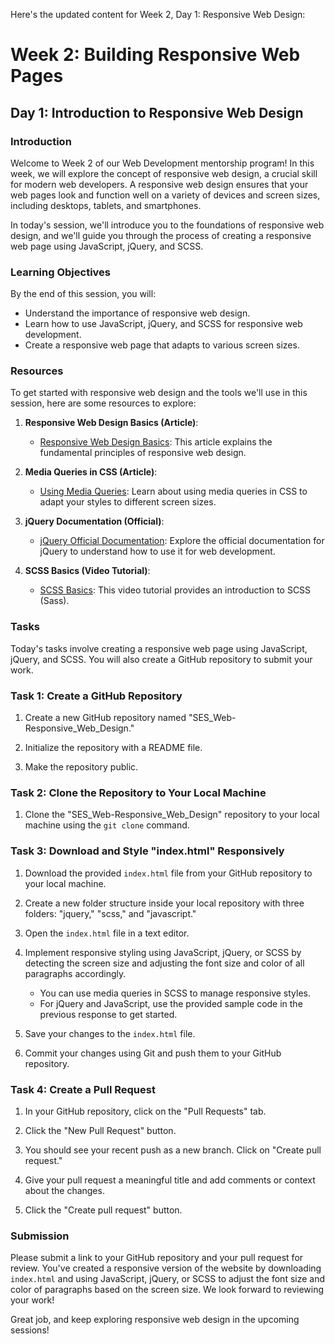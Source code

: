 Here's the updated content for Week 2, Day 1: Responsive Web Design:

# Week 2: Building Responsive Web Pages

## Day 1: Introduction to Responsive Web Design

### Introduction

Welcome to Week 2 of our Web Development mentorship program! In this week, we will explore the concept of responsive web design, a crucial skill for modern web developers. A responsive web design ensures that your web pages look and function well on a variety of devices and screen sizes, including desktops, tablets, and smartphones.

In today's session, we'll introduce you to the foundations of responsive web design, and we'll guide you through the process of creating a responsive web page using JavaScript, jQuery, and SCSS.

### Learning Objectives

By the end of this session, you will:

- Understand the importance of responsive web design.
- Learn how to use JavaScript, jQuery, and SCSS for responsive web development.
- Create a responsive web page that adapts to various screen sizes.

### Resources

To get started with responsive web design and the tools we'll use in this session, here are some resources to explore:

1. **Responsive Web Design Basics (Article)**:
   - [Responsive Web Design Basics](https://www.smashingmagazine.com/2011/01/guidelines-for-responsive-web-design/): This article explains the fundamental principles of responsive web design.

2. **Media Queries in CSS (Article)**:
   - [Using Media Queries](https://developer.mozilla.org/en-US/docs/Web/CSS/Media_Queries/Using_media_queries): Learn about using media queries in CSS to adapt your styles to different screen sizes.

3. **jQuery Documentation (Official)**:
   - [jQuery Official Documentation](https://api.jquery.com/): Explore the official documentation for jQuery to understand how to use it for web development.

4. **SCSS Basics (Video Tutorial)**:
   - [SCSS Basics](https://www.youtube.com/watch?v=Zz6eOVGQy7o): This video tutorial provides an introduction to SCSS (Sass).

### Tasks

Today's tasks involve creating a responsive web page using JavaScript, jQuery, and SCSS. You will also create a GitHub repository to submit your work.

### Task 1: Create a GitHub Repository

1. Create a new GitHub repository named "SES_Web-Responsive_Web_Design."

2. Initialize the repository with a README file.

3. Make the repository public.

### Task 2: Clone the Repository to Your Local Machine

1. Clone the "SES_Web-Responsive_Web_Design" repository to your local machine using the `git clone` command.

### Task 3: Download and Style "index.html" Responsively

1. Download the provided `index.html` file from your GitHub repository to your local machine.

2. Create a new folder structure inside your local repository with three folders: "jquery," "scss," and "javascript."

3. Open the `index.html` file in a text editor.

4. Implement responsive styling using JavaScript, jQuery, or SCSS by detecting the screen size and adjusting the font size and color of all paragraphs accordingly.

   - You can use media queries in SCSS to manage responsive styles.
   - For jQuery and JavaScript, use the provided sample code in the previous response to get started.

5. Save your changes to the `index.html` file.

6. Commit your changes using Git and push them to your GitHub repository.

### Task 4: Create a Pull Request

1. In your GitHub repository, click on the "Pull Requests" tab.

2. Click the "New Pull Request" button.

3. You should see your recent push as a new branch. Click on "Create pull request."

4. Give your pull request a meaningful title and add comments or context about the changes.

5. Click the "Create pull request" button.

### Submission

Please submit a link to your GitHub repository and your pull request for review. You've created a responsive version of the website by downloading `index.html` and using JavaScript, jQuery, or SCSS to adjust the font size and color of paragraphs based on the screen size. We look forward to reviewing your work!

Great job, and keep exploring responsive web design in the upcoming sessions!



